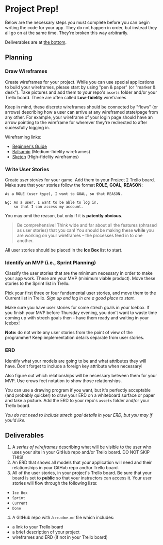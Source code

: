 # Project Prep!

Below are the necessary steps you must complete before you can begin writing the code for your app. They do not happen in order, but instead they all go on at the same time. They're broken this way arbitrarily.

Deliverables are at [the bottom](#deliverables).

## Planning

### Draw Wireframes

Create wireframes for your project. While you can use special applications to build your wireframes, please start by using "pen & paper" (or "marker & desk"). Take pictures and add them to your repo's `assets` folder and/or your Trello board. These are often called **Low-fidelity** wireframes.

Keep in mind, these discrete wireframes should be connected by "flows" (or arrows) describing how a user can arrive at any wireframed state/page from any other. For example, your wireframe of your login page should have an arrow pointing to the wireframe for wherever they're redirected to after sucessfully logging in. 


Wireframing links:

- [Beginner's Guide][guide]
- [Balsamiq][balsamiq] (Medium-fidelity wireframes)
- [Sketch][sketch] (High-fidelity wireframes)

[guide]:    http://webdesign.tutsplus.com/articles/a-beginners-guide-to-wireframing--webdesign-7399
[balsamiq]: https://balsamiq.com
[sketch]:   http://www.sketchapp.com
[bals-lay]: http://support.balsamiq.com/customer/portal/articles/615901
[ghfm]:     https://help.github.com/articles/github-flavored-markdown
[ghfm-tsk]: https://help.github.com/articles/writing-on-github/#task-lists

### Write User Stories

Create *user stories* for your game. Add them to your Project 2 Trello board. Make sure that your stories follow the format **ROLE**, **GOAL**, **REASON**:

```
As a ROLE (user type), I want to GOAL, so that REASON.

Eg: As a user, I want to be able to log in,
    so that I can access my account.
```

You may omit the reason, but only if it is **patently obvious**.

> Be comprehensive! Think wide and far about all the features (phrased as user stories) that you can! You should be making these **while** you are working on your wireframes – the processes feed in to one another.

All user stories should be placed in the **Ice Box** list to start.

### Identify an MVP (i.e., Sprint Planning)

Classify the user stories that are the minimum necessary in order
to make your app work. These are your MVP (minimum viable product). Move these stories to the Sprint list in Trello.

Pick your first three or four fundamental user stories, and
move them to the Current list in Trello. *Sign up and log in are a good place to start.*

Make sure you have user stories for some strech goals in your Icebox. If you finish your MVP before Thursday evening, you don't want to waste time coming up with strech goals then - have them ready and waiting in your Icebox!

**Note:** do not write any user stories from the point of view of the programmer! Keep implementation details separate from user stories.

### ERD

Identify what your models are going to be and what attributes they will have. Don't forget to include a foreign key attribute when necessary!

Also figure out which relationships will be necessary between them for your MVP. Use crows feet notation to show those relationships.

You can use a drawing program if you want, but it's perfectly acceptable (and probably quicker) to draw your ERD on a whiteboard surface or paper and take a picture. Add the ERD to your repo's `assets` folder and/or your Trello board.

*You do not need to include strech goal details in your ERD, but you may if you'd like.*

## Deliverables

1. A *series of wireframes* describing what will be visible to the user who uses your site in your GitHub repo and/or Trello board. DO NOT SKIP THIS!
2. An ERD that shows all models that your application will need and their relationships in your GitHub repo and/or Trello board.
3. All of the user stories, in your project's Trello board. Be sure that your board is set to **public** so that your instructors can access it. Your user stories will flow through the following lists:
 - `Ice Box`
 - `Sprint`
 - `Current`
 - `Done`
4. A GitHub repo with a `readme.md` file which includes:
 - a link to your Trello board
 - a brief description of your project
 - wireframes and ERD (if not in your Trello board)


